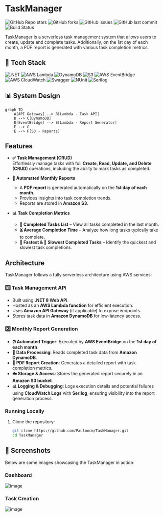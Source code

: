 # TaskManager

![GitHub Repo stars](https://img.shields.io/github/stars/Pauloocm/TaskManager?style=social)
![GitHub forks](https://img.shields.io/github/forks/Pauloocm/TaskManager?style=social)
![GitHub issues](https://img.shields.io/github/issues/Pauloocm/TaskManager)
![GitHub last commit](https://img.shields.io/github/last-commit/Pauloocm/TaskManager)
![Build Status](https://img.shields.io/github/actions/workflow/status/Pauloocm/TaskManager/dotnet-desktop.yml)

TaskManager is a serverless task management system that allows users to create, update and complete tasks. Additionally, on the 1st day of each month, a PDF report is generated with various task completion metrics.

## 🚀 Tech Stack

![.NET](https://img.shields.io/badge/.NET-512BD4?style=for-the-badge&logo=dotnet&logoColor=white)
![AWS Lambda](https://img.shields.io/badge/AWS_Lambda-FF9900?style=for-the-badge&logo=amazonaws&logoColor=white)
![DynamoDB](https://img.shields.io/badge/AWS_DynamoDB-4053D6?style=for-the-badge&logo=amazon-dynamodb&logoColor=white)
![S3](https://img.shields.io/badge/AWS_S3-569A31?style=for-the-badge&logo=amazon-s3&logoColor=white)
![AWS EventBridge](https://img.shields.io/badge/AWS_EventBridge-8C4FFF?style=for-the-badge&logo=amazonaws&logoColor=white)
![AWS CloudWatch](https://img.shields.io/badge/AWS_CloudWatch-FF4F8B?style=for-the-badge&logo=amazonaws&logoColor=white)
![Swagger](https://img.shields.io/badge/Swagger-85EA2D?style=for-the-badge&logo=swagger&logoColor=black)
![NUnit](https://img.shields.io/badge/NUnit-25A162?style=for-the-badge&logo=nunit&logoColor=white)
![Serilog](https://img.shields.io/badge/Serilog-1E90FF?style=for-the-badge&logo=serilog&logoColor=white)

## 📊 System Design

```mermaid
graph TD
    A[API Gateway] --> B[Lambda - Task API]
    B --> C[DynamoDB]
    D[EventBridge] --> E[Lambda - Report Generator]
    E --> C
    E --> F[S3 - Reports]
```

## Features

- **✅ Task Management (CRUD)**  
  Effortlessly manage tasks with full **Create, Read, Update, and Delete (CRUD)** operations, including the ability to mark tasks as completed.

- **📅 Automated Monthly Reports**  
  - A **PDF report** is generated automatically on the **1st day of each month**.  
  - Provides insights into task completion trends.  
  - Reports are stored in **Amazon S3**.

- **📊 Task Completion Metrics**  
  - **📜 Completed Tasks List** – View all tasks completed in the last month.  
  - **⏳ Average Completion Time** – Analyze how long tasks typically take to complete.  
  - **🚀 Fastest & 🐢 Slowest Completed Tasks** – Identify the quickest and slowest task completions.


## Architecture

TaskManager follows a fully serverless architecture using AWS services:

### 1️⃣ Task Management API  
- Built using **.NET 8 Web API**.  
- Hosted as an **AWS Lambda function** for efficient execution.  
- Uses **Amazon API Gateway** (if applicable) to expose endpoints.  
- Stores task data in **Amazon DynamoDB** for low-latency access.  
### 2️⃣ Monthly Report Generation  
- **⏰ Automated Trigger**: Executed by **AWS EventBridge** on the **1st day of each month**.  
- **📝 Data Processing**: Reads completed task data from **Amazon DynamoDB**.  
- **📄 PDF Report Creation**: Generates a detailed report with task completion metrics.  
- **☁️ Storage & Access**: Stores the generated report securely in an **Amazon S3 bucket**.  
- **📊 Logging & Debugging**: Logs execution details and potential failures using **CloudWatch Logs** with **Serilog**, ensuring visibility into the report generation process.




### Running Locally

1. Clone the repository:
   ```sh
   git clone https://github.com/Pauloocm/TaskManager.git
   cd TaskManager

## 📸 Screenshots

Below are some images showcasing the TaskManager in action:

### Dashboard
![image](https://github.com/user-attachments/assets/a17078c5-1879-4626-9506-50be456dbd60)


### Task Creation
![image](https://github.com/user-attachments/assets/4d2c1c87-669e-447c-ba9b-1d1806fd14ea)

